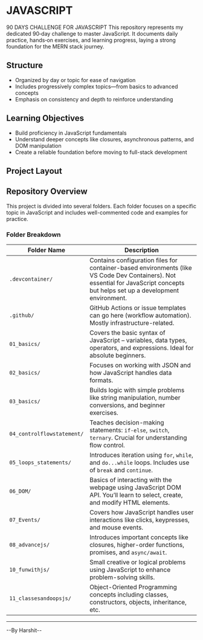 # JAVASCRIPT
90 DAYS CHALLENGE FOR JAVASCRIPT
This repository represents my dedicated 90‑day challenge to master JavaScript. It documents daily practice, hands‑on exercises, and learning progress, laying a strong foundation for the MERN stack journey.

## Structure

- Organized by day or topic for ease of navigation  
- Includes progressively complex topics—from basics to advanced concepts  
- Emphasis on consistency and depth to reinforce understanding

## Learning Objectives

- Build proficiency in JavaScript fundamentals  
- Understand deeper concepts like closures, asynchronous patterns, and DOM manipulation  
- Create a reliable foundation before moving to full-stack development

## Project Layout

## Repository Overview

This project is divided into several folders. Each folder focuses on a specific topic in JavaScript and includes well-commented code and examples for practice.

### Folder Breakdown

| Folder Name                | Description |
|----------------------------|-------------|
| `.devcontainer/`           | Contains configuration files for container-based environments (like VS Code Dev Containers). Not essential for JavaScript concepts but helps set up a development environment. |
| `.github/`                 | GitHub Actions or issue templates can go here (workflow automation). Mostly infrastructure-related. |
| `01_basics/`               | Covers the basic syntax of JavaScript – variables, data types, operators, and expressions. Ideal for absolute beginners. |
| `02_basics/`               | Focuses on working with JSON and how JavaScript handles data formats. |
| `03_basics/`               | Builds logic with simple problems like string manipulation, number conversions, and beginner exercises. |
| `04_controlflowstatement/`| Teaches decision-making statements: `if-else`, `switch`, `ternary`. Crucial for understanding flow control. |
| `05_loops_statements/`     | Introduces iteration using `for`, `while`, and `do...while` loops. Includes use of `break` and `continue`. |
| `06_DOM/`                  | Basics of interacting with the webpage using JavaScript DOM API. You’ll learn to select, create, and modify HTML elements. |
| `07_Events/`               | Covers how JavaScript handles user interactions like clicks, keypresses, and mouse events. |
| `08_advancejs/`            | Introduces important concepts like closures, higher-order functions, promises, and `async/await`. |
| `10_funwithjs/`            | Small creative or logical problems using JavaScript to enhance problem-solving skills. |
| `11_classesandoopsjs/`     | Object-Oriented Programming concepts including classes, constructors, objects, inheritance, etc. |

---
--By Harshit--
